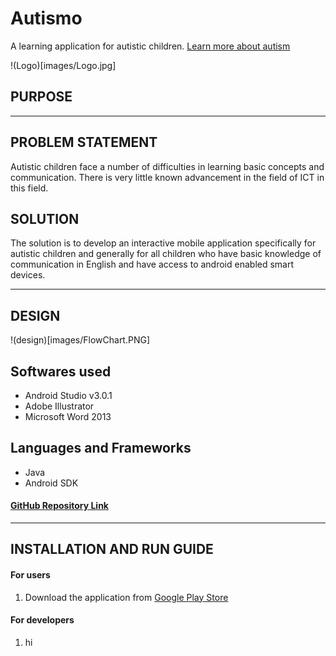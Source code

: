 # Autismo
A learning application for autistic children. [Learn more about autism](https://en.wikipedia.org/wiki/Autism)

!(Logo)[images/Logo.jpg]

## PURPOSE 
---
## PROBLEM STATEMENT
Autistic children face a number of difficulties in learning basic concepts and communication. There is very little known advancement in the field of ICT in this field.

## SOLUTION
The solution is to develop an interactive mobile application specifically for autistic children and generally for all children who have basic knowledge of communication in English and have access to android enabled smart devices.

-----------
## DESIGN

!(design)[images/FlowChart.PNG]

## Softwares used
- Android Studio v3.0.1 
- Adobe Illustrator
- Microsoft Word 2013

## Languages and Frameworks
- Java
- Android SDK

#### [GitHub Repository Link](https://github.com/uurehman/autismo-application)

------

## INSTALLATION AND RUN GUIDE

#### For users
1. Download the application from [Google Play Store](link)

#### For developers
1. hi